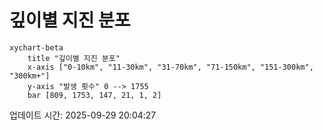 # 깊이별 지진 분포

```mermaid
xychart-beta
    title "깊이별 지진 분포"
    x-axis ["0-10km", "11-30km", "31-70km", "71-150km", "151-300km", "300km+"]
    y-axis "발생 횟수" 0 --> 1755
    bar [809, 1753, 147, 21, 1, 2]
```

업데이트 시간: 2025-09-29 20:04:27
